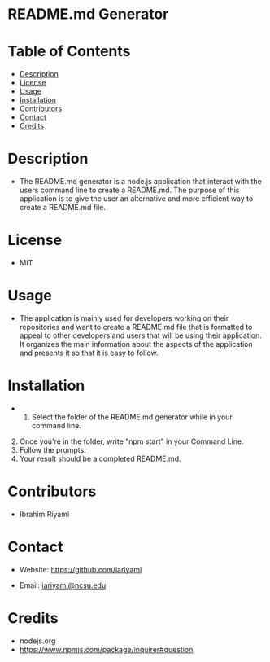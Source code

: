 

  # README.md Generator

  # Table of Contents

  * [Description](#description)
  * [License](#license)
  * [Usage](#usage)
  * [Installation](#installation)
  * [Contributors](#contributors)
  * [Contact](#contact)
  * [Credits](#credits)

  # **Description**
  * The README.md generator is a node.js application that interact with the users command line to create a README.md. The purpose of this application is to give the user an alternative and more efficient way to create a README.md file.

  # **License**
  * MIT

  # **Usage** 
  * The application is mainly used for developers working on their repositories and want to create a README.md file that is formatted to appeal to other developers and users that will be using their application. It organizes the main information about the aspects of the application and presents it so that it is easy to follow.

  # **Installation**   
  * 1. Select the folder of the README.md generator while in your command line.
  2. Once you're in the folder, write "npm start" in your Command Line.
  3. Follow the prompts. 
  4. Your result should be a completed README.md.

  # **Contributors**
  * Ibrahim Riyami

  # **Contact**
  * Website: https://github.com/iariyami

  * Email: iariyami@ncsu.edu

  # **Credits**
  * nodejs.org
  * https://www.npmjs.com/package/inquirer#question
